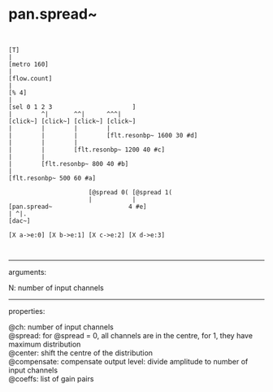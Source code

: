 # pan.spread~

```


[T]
|
[metro 160]
|
[flow.count]
|
[% 4]
|
[sel 0 1 2 3                      ]
|        ^|       ^^|      ^^^|
[click~] [click~] [click~] [click~]
|        |        |        |
|        |        |        [flt.resonbp~ 1600 30 #d]
|        |        |
|        |        [flt.resonbp~ 1200 40 #c]
|        |
|        [flt.resonbp~ 800 40 #b]
|
[flt.resonbp~ 500 60 #a]

                      [@spread 0( [@spread 1(
                      |           |
[pan.spread~                     4 #e]
| ^|.
[dac~]

[X a->e:0] [X b->e:1] [X c->e:2] [X d->e:3]

            
```
---
arguments:

N: number of input
            channels<br>

---
properties:

@ch: 
            number of input channels<br>
@spread: for @spread
            = 0, all channels are in the centre, for 1, they have maximum distribution<br>
@center: shift
            the centre of the distribution<br>
@compensate: compensate output level:
            divide amplitude to number of input channels<br>
@coeffs: list of gain pairs<br>

